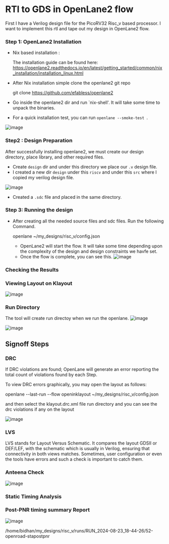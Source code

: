 
# RTl to GDS in OpenLane2 flow 

First I have a Verilog design file for the PicoRV32 Risc_v based processor. I want to implement this rtl and tape out my design in OpenLane2 flow. 



### Step 1: OpenLane2 Installation 

* Nix based installation :
  
  The installation guide can be found here: https://openlane2.readthedocs.io/en/latest/getting_started/common/nix_installation/installation_linux.html

* After Nix installation simple clone the openlane2 git repo

    git clone https://github.com/efabless/openlane2

* Go inside the openlane2 dir and run `nix-shell'. It will take some time to unpack the binaries.
* For a quick installation test, you can run `openlane --smoke-test `. 

![image](https://github.com/user-attachments/assets/1b4f3c67-9a2c-4f3a-b911-d2bfac75dac8)

### Step2 :  Design Preparation 

After successfully installing openlane2, we must create our design directory, place library, and other required files. 

* Create `design` dir and under this directory we place our `.v` design file.
* I created a new dir `design` under this `riscv` and under this `src` where I copied my verilog design file.

![image](https://github.com/user-attachments/assets/380fd66e-d2f6-4cea-9755-9366c113a376)
* Created a `.sdc` file and placed in the same directory.

### Step 3: Running the design 
* After creating all the needed source files and sdc files.  Run the following Command.


     openlane ~/my_designs/risc_v/config.json


  * OpenLane2 will start the flow. It will take some time depending upon the complexity of the design and design constraints we havfe set.
  * Once the flow is complete, you can see this. 
![image](https://github.com/user-attachments/assets/abd46a0e-9810-4630-aeeb-82f835da9f1a)




### Checking the Results 

###  Viewing Layout on Klayout 

![image](https://github.com/user-attachments/assets/dc3470ca-5422-4930-b970-79dd5c24ec5e)

### Run Directory 
The tool will create run directoy when we run the openlane. 
![image](https://github.com/user-attachments/assets/b780f597-fe37-4cbf-8ecb-9b98a7d2313a)

![image](https://github.com/user-attachments/assets/508752c8-7632-4521-a546-a842f325442d)


## Signoff Steps 
  
### DRC 
If DRC violations are found; OpenLane will generate an error reporting the total count of violations found by each Step.

To view DRC errors graphically, you may open the layout as follows:

  openlane --last-run --flow openinklayout ~/my_designs/risc_v/config.json

and then select the klayout.drc.xml file run directory and you can see the drc violations if any on the layout

![image](https://github.com/user-attachments/assets/7a8ea27a-f70c-4c43-ab39-6f930b8e82ff)



### LVS 
LVS stands for Layout Versus Schematic. It compares the layout GDSII or DEF/LEF, with the schematic which is usually in Verilog, ensuring that connectivity in both views matches. Sometimes, user configuration or even the tools have errors and such a check is important to catch them.

### Anteena Check 

![image](https://github.com/user-attachments/assets/17aa0299-5e8d-479f-878a-49a099c714d3)



### Static Timing Analysis 


### Post-PNR timing summary Report 

![image](https://github.com/user-attachments/assets/f4cc4ede-066b-4338-87d1-a21e6151aee7)

/home/bidhan/my_designs/risc_v/runs/RUN_2024-08-23_18-44-26/52-openroad-stapostpnr




